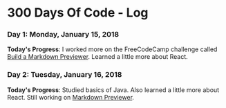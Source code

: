 # 300 Days Of Code - Log

### Day 1: Monday, January 15, 2018

**Today's Progress**: I worked more on the FreeCodeCamp challenge called [Build a Markdown Previewer](https://www.freecodecamp.org/challenges/build-a-markdown-previewer). Learned a little more about React.

### Day 2: Tuesday, January 16, 2018

**Today's Progress**: Studied basics of Java. Also learned a little more about React. Still working on [Markdown Previewer](https://www.freecodecamp.org/challenges/build-a-markdown-previewer).
